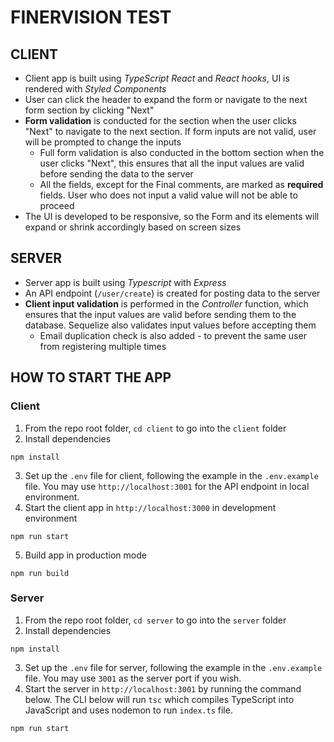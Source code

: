 # FINERVISION TEST

## CLIENT
* Client app is built using *TypeScript React* and *React hooks*, UI is rendered with *Styled Components*
* User can click the header to expand the form or navigate to the next form section by clicking "Next"
* **Form validation** is conducted for the section when the user clicks "Next" to navigate to the next section. If form inputs are not valid, user will be prompted to change the inputs
  * Full form validation is also conducted in the bottom section when the user clicks "Next", this ensures that all the input values are valid before sending the data to the server
  * All the fields, except for the Final comments, are marked as **required** fields. User who does not input a valid value will not be able to proceed
* The UI is developed to be responsive, so the Form and its elements will expand or shrink accordingly based on screen sizes
## SERVER
* Server app is built using *Typescript* with *Express*
* An API endpoint (``/user/create``) is created for posting data to the server
* **Client input validation** is performed in the *Controller* function, which ensures that the input values are valid before sending them to the database. Sequelize also validates input values before accepting them
  * Email duplication check is also added - to prevent the same user from registering multiple times

## HOW TO START THE APP
### Client
1. From the repo root folder, ``cd client`` to go into the ``client`` folder
2. Install dependencies
```
npm install
```
3. Set up the ``.env`` file for client, following the example in the ``.env.example`` file. You may use ``http://localhost:3001`` for the API endpoint in local environment.
4. Start the client app in ``http://localhost:3000`` in development environment
```
npm run start
```
5. Build app in production mode
```
npm run build
```

### Server
1. From the repo root folder, ``cd server`` to go into the ``server`` folder
2. Install dependencies
```
npm install
```
3. Set up the ``.env`` file for server, following the example in the ``.env.example`` file. You may use ``3001`` as the server port if you wish. 
4. Start the server in ``http://localhost:3001`` by running the command below. The CLI below will run ``tsc`` which compiles TypeScript into JavaScript and uses nodemon to run ``index.ts`` file.
```
npm run start
```
